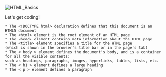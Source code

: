 ![HTML_Basics](https://user-images.githubusercontent.com/55456375/89965514-498d4480-dc0a-11ea-8876-c2421e9473db.png)

Let's get coding! 

```
* The <!DOCTYPE html> declaration defines that this document is an HTML5 document
* The <html> element is the root element of an HTML page
* The <head> element contains meta information about the HTML page
* The <title> element specifies a title for the HTML page
(which is shown in the browser's title bar or in the page's tab)
* The < body > element defines the document's body, and is a container for all the visible contents:
such as headings, paragraphs, images, hyperlinks, tables, lists, etc.
* The < h1 > element defines a large heading
* The < p > element defines a paragraph

